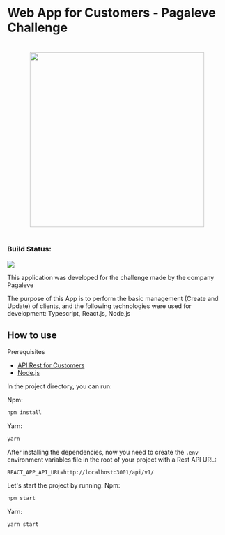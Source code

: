 # Web App for Customers - Pagaleve Challenge

<p align="center"  style="margin: 40px 0">
<img src="https://wallet.pagaleve.com.br/6515fddd250fb36e7500.png" width="400" />
</p>

### Build Status:
![](https://img.shields.io/github/deployments/cristhyanko/pagaleve-challenge-app/production?label=vercel)

This application was developed for the challenge made by the company Pagaleve

The purpose of this App is to perform the basic management (Create and Update) of clients, and the following technologies were used for development: Typescript, React.js, Node.js

## How to use

Prerequisites

- [API Rest for Customers](https://github.com/CristhyanKo/pagaleve-challenge-service)
- [Node.js](https://nodejs.org/en/)

In the project directory, you can run:

Npm:
```bash
npm install
```

Yarn:
```bash
yarn
```

After installing the dependencies, now you need to create the `.env` environment variables file in the root of your project with a Rest API URL:
```env
REACT_APP_API_URL=http://localhost:3001/api/v1/
```

Let's start the project by running:
Npm:
```bash
npm start
```

Yarn:
```bash
yarn start
```
